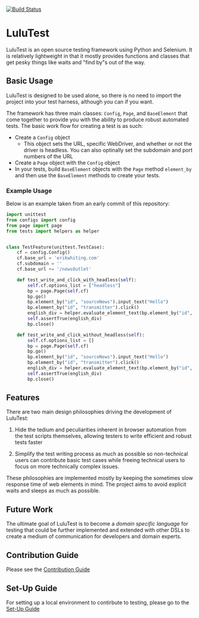 [![Build Status](https://travis-ci.org/erik-whiting/LuluTest.svg?branch=development)](https://travis-ci.org/erik-whiting/LuluTest)
# LuluTest

LuluTest is an open source testing framework using Python and Selenium.
It is relatively lightweight in that it mostly provides functions and
classes that get pesky things like waits and "find by"s out of the way.

## Basic Usage

LuluTest is designed to be used alone, so there is no need to import
the project into your test harness, although you can if you want.

The framework has three main classes: `Config`, `Page`, and `BaseElement`
that come together to provide you with the ability to produce robust automated tests. The
basic work flow for creating a test is as such:

* Create a `Config` object
  * This object sets the URL, specific WebDriver, and whether or not
  the driver is headless. You can also optinally set the subdomain and port
  numbers of the URL
* Create a `Page` object with the `Config` object
* In your tests, build `BaseElement` objects with the `Page` method `element_by`
and then use the `BaseElement` methods to create your tests.

### Example Usage
Below is an example taken from an early commit of this repository:

```python
import unittest
from configs import config
from page import page
from tests import helpers as helper


class TestFeature(unittest.TestCase):
    cf = config.Config()
    cf.base_url = 'erikwhiting.com'
    cf.subdomain = ''
    cf.base_url += '/newsOutlet'

    def test_write_and_click_with_headless(self):
        self.cf.options_list = ["headless"]
        bp = page.Page(self.cf)
        bp.go()
        bp.element_by("id", "sourceNews").input_text("Hello")
        bp.element_by("id", "transmitter").click()
        english_div = helper.evaluate_element_text(bp.element_by("id", "en1"), "Hello")
        self.assertTrue(english_div)
        bp.close()

    def test_write_and_click_without_headless(self):
        self.cf.options_list = []
        bp = page.Page(self.cf)
        bp.go()
        bp.element_by("id", "sourceNews").input_text("Hello")
        bp.element_by("id", "transmitter").click()
        english_div = helper.evaluate_element_text(bp.element_by("id", "en1"), "Hello")
        self.assertTrue(english_div)
        bp.close()

```

## Features

There are two main design philosophies driving the development of LuluTest:

1. Hide the tedium and peculiarities inherent in browser automation
from the test scripts themselves, allowing testers to write efficient
and robust tests faster

2. Simplify the test writing process as much as possible so non-technical
users can contribute basic test cases while freeing technical
users to focus on more technically complex issues.

These philosophies are implemented mostly by keeping the sometimes slow
response time of web elements in mind. The project aims to avoid
explicit waits and sleeps as much as possible.

## Future Work

The ultimate goal of LuluTest is to become a *domain specific language* for
testing that could be further implemented and extended with other DSLs to
create a medium of communication for developers and domain experts.

## Contribution Guide

Please see the [Contribution Guide](./CONTRIBUTING.md)

## Set-Up Guide

For setting up a local environment to contirbute to testing,
please go to the [Set-Up Guide](./SETUP.md)